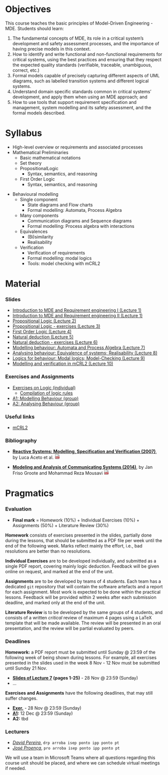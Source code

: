 # Objectives
This course teaches the basic principles of Model-Driven Engineering - MDE. Students should learn:

1. The fundamental concepts of MDE, its role in a critical system’s development and safety assessment processes, and the importance of having precise models in this context.
2. How to identify and write functional and non-functional requirements for critical systems, using the best practices and ensuring that they respect the expected quality standards (verifiable, traceable, unambiguous, correct, etc.)
3. Formal models capable of precisely capturing different aspects of UML diagrams, such as labelled transition systems and different logical systems.
4. Understand domain specific standards common in critical systems’ development, and apply them when using an MDE approach; and
5. How to use tools that support requirement specification and management, system modelling and its safety assessment, and the formal models described.


# Syllabus

<!-- 1. Fundamental concepts and principles of MDE, and its specificities when applied to critical systems.
2. Fundamentals of requirement engineering.
3. UML as software and system modelling languages for enabling critical systems MDE.
4. Formal specification and model checking of critical systems: principles and tools.
5. Software development standards for critical systems.
6. Case studies.
 -->
<!-- 6. Fundamentals of testing and fault analysis, and its usage in MDE -->


- High-level overview or requirements and associated processes
- Mathematical Preliminaries
  + Basic mathematical notations
  + Set theory
  + PropositionalLogic
    * Syntax, semantics, and reasoning
  + First Order Logic
    * Syntax, semantics, and reasoning
<!--
  * The Z3 automatic theorem prover
    * Rise4fun interface: get acquainted with the tool
    * Python API: automating search for solutions
-->
- Behavioural modelling
  + Single component
    * State diagrams and Flow charts
    * Formal modelling: Automata, Process Algebra
  + Many components
    * Communication diagrams and Sequence
  diagrams
    * Formal modelling: Process algebra with interactions
  + Equivalences
    * (Bi)similarity
    * Realisability
  + Verification
    * Verification of requirements
    * Formal modelling: modal logics
    * Tools: model checking with mCRL2


# Material

### Slides


<!--
- [Introduction to MDE and SysML; Visual Paradigm]() (Lecture 1)
- [SysML: Structural Diagrams]() (Lecture 2)
- ...
 -->

<ul>
  <li><a href="slides/1-intro-part-1.pdf">
    Introduction to MDE and Requirement engineering I (Lecture 1)
  </a></li><li><a href="slides/1-intro-part-2.pdf">
    Introduction to MDE and Requirement engineering II (Lecture 1)
  </a></li><li><a href="slides/2-prop-logic.pdf">
    Propositional Logic (Lecture 2)
  </a></li><li><a href="slides/3-prop-logic-tp.pdf">
    Propositional Logic - exercises (Lecture 3)
  </a></li><li><a href="slides/4-lpo.pdf">
    First Order Logic (Lecture 4)
  </a></li><li><a href="slides/5-lpo-dn.pdf">
    Natural deduction (Lecture 5)
  </a></li><li><a href="slides/6-lpo-dn-tp.pdf">
    Natural deduction - exercises (Lecture 6)
  </a></li><li><a href="slides/7-behaviour.pdf">
    Modelling behaviour: Automata and Process Algebra (Lecture 7)
  </a></li><li><a class="hide" href="slides/8-equivalences.pdf">
    Analysing behaviour: Equivalence of systems; Realisability (Lecture 8)
  </a></li><li><a class="hide" href="slides/9-modal-logic.pdf">
    Logics for behaviour: Modal logics; Model-Checking (Lecture 9)
  </a></li><li><a class="hide" href="slides/10-mcrl2.pdf">
    Modelling and verification in mCRL2 (Lecture 10)
   </a></li>
   <!--<li><a class="hide" href="">
    Standards and use-cases in Critical Systems (Lecture 9-10)
  </a></li> -->

</ul>



### Exercises and Assignments
<ul>
  <li><a href="assignments/a1-sets-pl-fol.pdf">Exercises on Logic (individual)</a>
    <ul><li>
      <a href="assignments/a1-pl-rules.pdf">Compilation of logic rules</a>
    </li>
    </ul>
  </li>
  <li><a href="assignments/a1-modelling.pdf">A1: Modelling Behaviour (group)</a></li>
  <li><a href="assignments/a2-verification.pdf" class="hide">A2: Analysing Behaviour (group)</a></li>
</ul>


### Useful links

<!-- - [Visual Paradigm](https://www.visual-paradigm.com) -->
- [mCRL2](https://www.mcrl2.org)
<!-- - [Z3 in Python](https://ericpony.github.io/z3py-tutorial/guide-examples.htm) -->


### Bibliography
<!-- - [__SysML Distilled: A Brief Guide (2013)__](https://www.amazon.com/SysML-Distilled-Systems-Modeling-Language/dp/0321927869),
  by Lenny Delligatti
  [![link to pdf](assets/img/PDF.png)](https://app.ute.edu.ec/content/4915-114-4-1-6-19/SysML%20Distilled_%20A%20Brief%20Guide%20-%20Lenny%20Delligatti.pdf)
 -->

- [__Reactive Systems: Modelling, Specification and Verification (2007)__](http://www.cambridge.org/us/academic/subjects/computer-science/programming-languages-and-applied-logic/reactive-systems-modelling-specification-and-verification"),
  by Luca Aceto et al.
  [![link to pdf](assets/img/PDF.png)](http://www.cs.ioc.ee/yik/schools/win2007/ingolfsdottir/sv-book-part1.pdf)

- [__Modeling and Analysis of Communicating Systems (2014)__](https://mitpress.mit.edu/books/modeling-and-analysis-communicating-systems),
  by Jan Friso Groote and Mohammad Reza Mousavi
  [![link to pdf](assets/img/PDF.png)](https://www.researchgate.net/publication/228689169_Modelling_and_analysis_of_communicating_systems)


# Pragmatics

<!-- ### Remote and physical lectures

[To be confirmed:] This course unit consists of 11 weeks, each with 2h of theoretical and 3h of practical lectures. Due to the current pandemics, this course unit will have both remote and physical lectures:
 - all _theoretical lectures_ will be remote, via a video-conference tool (e.g., Teams or Zoom) ; and
 - every 2nd week the _practical lectures_ will alternate between being remote and physical, and in the last week there will be a 1.5h practical physical lecture.
 -->

### Evaluation

 * __Final mark__ = Homework (10%) + Individual Exercises (10%) + Assignments (50%) + Literature Review (30%)

__Homework__ consists of exercises presented in the slides, partially done during the lessons, that should be submitted as a PDF file per week until the end of the following week. Marks reflect mainly the effort, i.e., bad resolutions are better than no resolutions.

__Individual Exercises__ are to be developed individually, and submitted as a single PDF report, covering mainly logic deduction. Feedback will be given online on request, and marked at the end of the unit.

__Assignments__ are to be developed by teams of 4 students. Each team has a dedicated `git` repository that will contain the software artefacts and a report for each assignment. Most work is expected to be done within the practical lessons. Feedback will be provided within 2 weeks after each submission deadline, and marked only at the end of the unit.

__Literature Review__ is to be developed by the same groups of 4 students, and consists of a written _critical_ review of maximum 4 pages using a LaTeX template that will be made available.
The review will be presented in an oral presentation, and the review will be partial evaluated by peers.

<!-- ### Evaluation

 * __Final mark__ = Group Project (70%) + Literature Review (30%)

__Group Project__ is developed by teams of 4 students, submitted together with a report using a dedicated `git` repository, divided into 3 parts (to be confirmed).

__Literature Review__ is developed by the same team, and consists of a written _critical_ review of maximum 4 pages using a LaTeX template that will be made available.

Both the project and the review will be presented in an oral presentation, and the review will be partial evaluated by peers.
 -->


### Deadlines

__Homework:__ a PDF report must be submitted until Sunday @ 23:59 of the following week of being shown during lessons. For example, all exercises presented in the slides used in the week 8 Nov - 12 Nov must be submitted until Sunday 21 Nov.

  - __[Slides of Lecture 7](slides/7-behaviour.pdf) (pages 1-25)__ - 28 Nov @ 23:59 (Sunday)
  - ...


__Exercises and Assignments__ have the following deadlines, that may still suffer changes.

  - __[Exer.](assignments/a1-sets-pl-fol.pdf)__ - 28 Nov @ 23:59 (Sunday)
  - __[A1](assignments/a1-modelling.pdf):__ 12 Dec @ 23:59 (Sunday)
  - __A2:__ tbd



### Lecturers

- [_David Pereira_](http://www.cister.isep.ipp.pt/people/david_pereira/),
  `drp arroba isep ponto ipp ponto pt`
- [_José Proença_](https://jose.proenca.org),
  `pro arroba isep ponto ipp ponto pt`



 We will use a team in Microsoft Teams where all questions regarding this course unit should be placed, and where we can schedule virtual meetings if needed.

